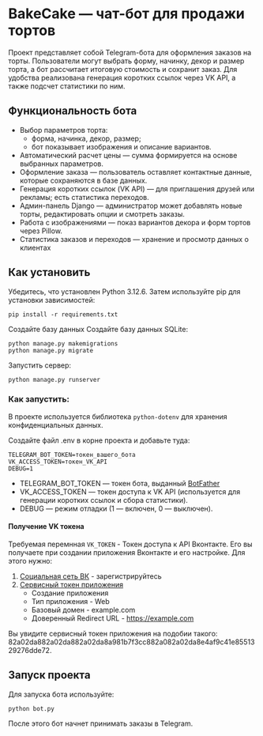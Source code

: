 # BakeCake — чат-бот для продажи тортов
Проект представляет собой Telegram-бота для оформления заказов на торты. Пользователи могут выбрать форму, начинку, декор и размер торта, а бот рассчитает итоговую стоимость и сохранит заказ. 
Для удобства реализована генерация коротких ссылок через VK API, а также подсчет статистики по ним.

## Функциональность бота
* Выбор параметров торта:
    * форма, начинка, декор, размер;
    * бот показывает изображения и описание вариантов.
* Автоматический расчет цены — сумма формируется на основе выбранных параметров.
* Оформление заказа — пользователь оставляет контактные данные, которые сохраняются в базе данных.
* Генерация коротких ссылок (VK API) — для приглашения друзей или рекламы; есть статистика переходов.
* Админ-панель Django — администратор может добавлять новые торты, редактировать опции и смотреть заказы.
* Работа с изображениями — показ вариантов декора и форм тортов через Pillow.
* Статистика заказов и переходов — хранение и просмотр данных о клиентах

## Как установить
Убедитесь, что установлен Python 3.12.6. Затем используйте pip для установки зависимостей:
```
pip install -r requirements.txt
```
Создайте базу данных Создайте базу данных SQLite:
```
python manage.py makemigrations
python manage.py migrate
```
Запустить сервер:
```
python manage.py runserver
```

### Как запустить:
В проекте используется библиотека `python-dotenv` для хранения конфиденциальных данных.

Создайте файл .env в корне проекта и добавьте туда:
```text
TELEGRAM_BOT_TOKEN=токен_вашего_бота
VK_ACCESS_TOKEN=токен_VK_API
DEBUG=1
```
* TELEGRAM_BOT_TOKEN — токен бота, выданный [BotFather](https://t.me/BotFather)
* VK_ACCESS_TOKEN — токен доступа к VK API (используется для генерации коротких ссылок и сбора статистики).
* DEBUG — режим отладки (1 — включен, 0 — выключен).
#### Получение VK токена 
Требуемая перемнная ```VK_TOKEN``` 
    - Токен доступа к API Вконтакте. Его вы получаете при создании приложения Вконтакте и его настройке. 
Для этого нужно:
1. [Социальная сеть ВК](https://vk.com/feed) - зарегистрируйтесь
2. [Сервисный токен приложения](https://id.vk.com/about/business/go/docs/ru/vkid/latest/vk-id/connection/tokens/service-token)
    - Создание приложения
    - Тип приложения - Web
    - Базовый домен - example.com
    - Доверенный Redirect URL - https://example.com

Вы увидите сервисный токен приложения на подобии такого: 82a02da882a02da882a02da8a981b7f3cc882a082a02da8e4af9c41e8551329276dde72.

## Запуск проекта

Для запуска бота используйте:
```
python bot.py
```
После этого бот начнет принимать заказы в Telegram.


